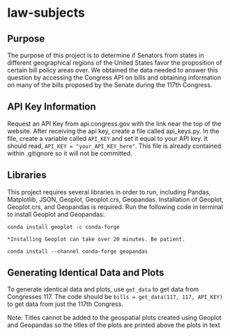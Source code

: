 # law-subjects
## Purpose ##
The purpose of this project is to determine if Senators from states in different geographical regions of the United States favor the proposition of certain bill policy areas over. We obtained the data needed to answer this question by accessing the Congress API on bills and obtaining information on many of the bills proposed by the Senate during the 117th Congress. 

## API Key Information
Request an API Key from api.congress.gov with the link near the top of the website. After receiving the api key, create a file called api_keys.py. In the file, create a variable called `API_KEY`  and set it equal to your API key. It should read, `API_KEY = "your_API_KEY_here"`. This file is already contained within .gitignore so it will not be committed. 

## Libraries ##
This project requires several libraries in order to run, including Pandas, Matplotlib, JSON, Geoplot, Geoplot.crs, Geopandas. Installation of Geoplot, Geoplot.crs, and Geopandas is required. Run the following code in terminal to install Geoplot and Geopandas:

`conda install geoplot -c conda-forge`

    *Installing Geoplot can take over 20 minutes. Be patient.

`conda install --channel conda-forge geopandas`


## Generating Identical Data and Plots ##
To generate identical data and plots, use `get_data` to get data from Congresses 117. The code should be `bills = get_data(117, 117, API_KEY)` to get data from just the 117th Congress.

Note: Titles cannot be added to the geospatial plots created using Geoplot and Geopandas so the titles of the plots are printed above the plots in text
